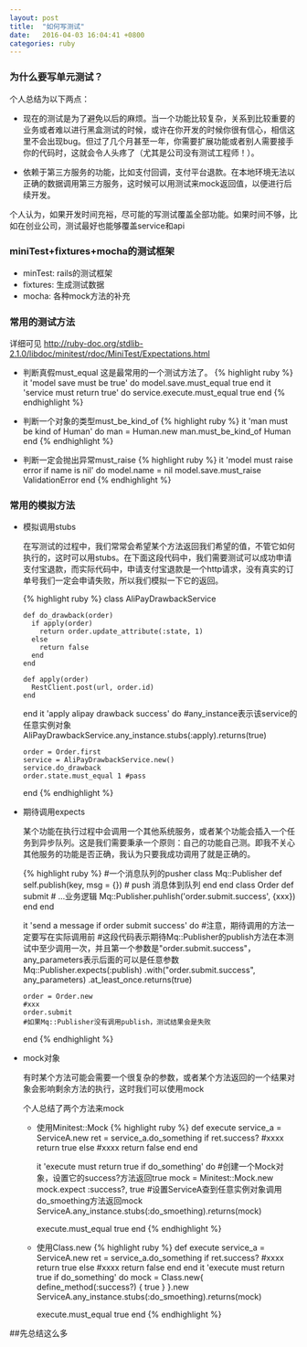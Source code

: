 ```yaml
---
layout: post
title:  "如何写测试"
date:   2016-04-03 16:04:41 +0800
categories: ruby
---
```



### 为什么要写单元测试？

个人总结为以下两点：

  - 现在的测试是为了避免以后的麻烦。当一个功能比较复杂，关系到比较重要的业务或者难以进行黑盒测试的时候，或许在你开发的时候你很有信心，相信这里不会出现bug。但过了几个月甚至一年，你需要扩展功能或者别人需要接手你的代码时，这就会令人头疼了（尤其是公司没有测试工程师！）。

  - 依赖于第三方服务的功能，比如支付回调，支付平台退款。在本地环境无法以正确的数据调用第三方服务，这时候可以用测试来mock返回值，以便进行后续开发。

个人认为，如果开发时间充裕，尽可能的写测试覆盖全部功能。如果时间不够，比如在创业公司，测试最好也能够覆盖service和api


### miniTest+fixtures+mocha的测试框架

  - minTest: rails的测试框架
  - fixtures: 生成测试数据
  - mocha: 各种mock方法的补充

### 常用的测试方法

  详细可见 <http://ruby-doc.org/stdlib-2.1.0/libdoc/minitest/rdoc/MiniTest/Expectations.html>

  - 判断真假must_equal
    这是最常用的一个测试方法了。
    {% highlight ruby %}
      it 'model save must be true' do
        model.save.must_equal true
      end
      it 'service must return true' do
        service.execute.must_equal true
      end
    {% endhighlight %} 

  - 判断一个对象的类型must_be_kind_of
    {% highlight ruby %}
      it 'man must be kind of Human' do
        man = Human.new
        man.must_be_kind_of Human
      end
    {% endhighlight %} 

  - 判断一定会抛出异常must_raise
    {% highlight ruby %}
      it 'model must raise error if name is nil' do
        model.name = nil
        model.save.must_raise ValidationError
      end
    {% endhighlight %} 

### 常用的模拟方法

  - 模拟调用stubs

    在写测试的过程中，我们常常会希望某个方法返回我们希望的值，不管它如何执行的，这时可以用stubs。在下面这段代码中，我们需要测试可以成功申请支付宝退款，而实际代码中，申请支付宝退款是一个http请求，没有真实的订单号我们一定会申请失败，所以我们模拟一下它的返回。

    {% highlight ruby %}
      class AliPayDrawbackService
        
        def do_drawback(order)
          if apply(order)
            return order.update_attribute(:state, 1)
          else
            return false
          end
        end

        def apply(order)
          RestClient.post(url, order.id)
        end
      end
      it 'apply alipay drawback success' do
        #any_instance表示该service的任意实例对象
        AliPayDrawbackService.any_instance.stubs(:apply).returns(true)

        order = Order.first
        service = AliPayDrawbackService.new()
        service.do_drawback
        order.state.must_equal 1 #pass
      end
    {% endhighlight %} 

  - 期待调用expects

    某个功能在执行过程中会调用一个其他系统服务，或者某个功能会插入一个任务到异步队列。这是我们需要秉承一个原则：自己的功能自己测。即我不关心其他服务的功能是否正确，我认为只要我成功调用了就是正确的。

    {% highlight ruby %}
      #一个消息队列的pusher
      class Mq::Publisher
        def self.publish(key, msg = {})
          # push 消息体到队列
        end
      end
      class Order
        def submit
          # ...业务逻辑
          Mq::Publisher.puhlish('order.submit.success', {xxx})
        end
      end

      it 'send a message if order submit success' do
        #注意，期待调用的方法一定要写在实际调用前
        #这段代码表示期待Mq::Publisher的publish方法在本测试中至少调用一次，并且第一个参数是"order.submit.success"，any_parameters表示后面的可以是任意参数
        Mq::Publisher.expects(:publish)
        .with("order.submit.success", any_parameters)
        .at_least_once.returns(true)

        order = Order.new
        #xxx
        order.submit
        #如果Mq::Publisher没有调用publish，测试结果会是失败
      end
    {% endhighlight %} 

  - mock对象

    有时某个方法可能会需要一个很复杂的参数，或者某个方法返回的一个结果对象会影响剩余方法的执行，这时我们可以使用mock

    个人总结了两个方法来mock

    - 使用Minitest::Mock
    {% highlight ruby %}
      def execute
        service_a = ServiceA.new
        ret = service_a.do_something
        if ret.success?
          #xxxx
          return true
        else
          #xxxx
          return false
        end
      end

      it 'execute must return true if do_something' do
        #创建一个Mock对象，设置它的success?方法返回true
        mock = Minitest::Mock.new
        mock.expect :success?, true
        #设置ServiceA查到任意实例对象调用do_smoething方法返回mock
        ServiceA.any_instance.stubs(:do_smoething).returns(mock)

        execute.must_equal true
      end
    {% endhighlight %} 

    - 使用Class.new
    {% highlight ruby %}
      def execute
        service_a = ServiceA.new
        ret = service_a.do_something
        if ret.success?
          #xxxx
          return true
        else
          #xxxx
          return false
        end
      end
      it 'execute must return true if do_something' do
        mock = Class.new{
                define_method(:success?) { true }
              }.new
        ServiceA.any_instance.stubs(:do_smoething).returns(mock)

        execute.must_equal true
      end
    {% endhighlight %}     


##先总结这么多




